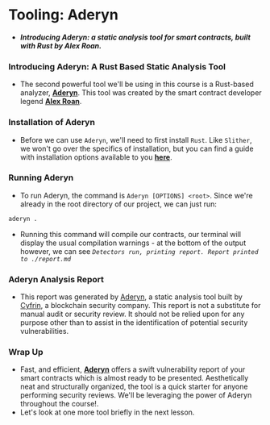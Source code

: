 # Tooling: Aderyn
- ***Introducing Aderyn: a static analysis tool for smart contracts, built with Rust by Alex Roan.***

### Introducing Aderyn: A Rust Based Static Analysis Tool
- The second powerful tool we'll be using in this course is a Rust-based analyzer, **[Aderyn](https://github.com/Cyfrin/aderyn)**. This tool was created by the smart contract developer legend **[Alex Roan](https://github.com/alexroan)**.

### Installation of Aderyn
- Before we can use `Aderyn`, we'll need to first install `Rust`. Like `Slither`, we won't go over the specifics of installation, but you can find a guide with installation options available to you **[here](https://www.rust-lang.org/tools/install)**.

### Running Aderyn
- To run Aderyn, the command is `Aderyn [OPTIONS] <root>`. Since we're already in the root directory of our project, we can just run:

```bash
aderyn .
```
- Running this command will compile our contracts, our terminal will display the usual compilation warnings - at the bottom of the output however, we can see _`Detectors run, printing report. Report printed to ./report.md`_

### Aderyn Analysis Report
- This report was generated by [Aderyn](https://github.com/Cyfrin/aderyn), a static analysis tool built by [Cyfrin](https://cyfrin.io), a blockchain security company. This report is not a substitute for manual audit or security review. It should not be relied upon for any purpose other than to assist in the identification of potential security vulnerabilities.

### Wrap Up
- Fast, and efficient, **[Aderyn](https://github.com/Cyfrin/aderyn)** offers a swift vulnerability report of your smart contracts which is almost ready to be presented. Aesthetically neat and structurally organized, the tool is a quick starter for anyone performing security reviews. We'll be leveraging the power of Aderyn throughout the course!.
- Let's look at one more tool briefly in the next lesson.
